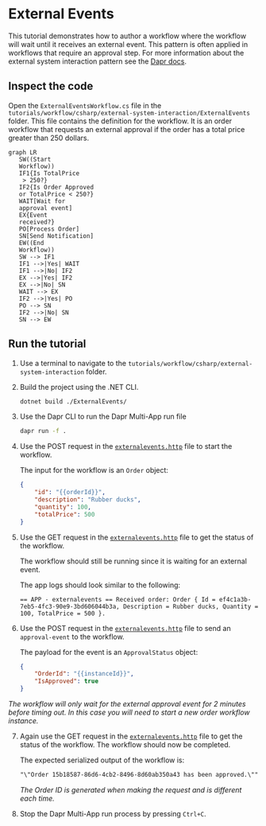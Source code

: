# External Events

This tutorial demonstrates how to author a workflow where the workflow will wait until it receives an external event. This pattern is often applied in workflows that require an approval step. For more information about the external system interaction pattern see the [Dapr docs](https://docs.dapr.io/developing-applications/building-blocks/workflow/workflow-patterns/#external-system-interaction).

## Inspect the code

Open the `ExternalEventsWorkflow.cs` file in the `tutorials/workflow/csharp/external-system-interaction/ExternalEvents` folder. This file contains the definition for the workflow. It is an order workflow that requests an external approval if the order has a total price greater than 250 dollars. 

```mermaid
graph LR
   SW((Start
   Workflow))
   IF1{Is TotalPrice
    > 250?}
   IF2{Is Order Approved
   or TotalPrice < 250?}
   WAIT[Wait for
   approval event]
   EX{Event
   received?}
   PO[Process Order]
   SN[Send Notification]
   EW((End
   Workflow))
   SW --> IF1
   IF1 -->|Yes| WAIT
   IF1 -->|No| IF2
   EX -->|Yes| IF2
   EX -->|No| SN
   WAIT --> EX
   IF2 -->|Yes| PO
   PO --> SN
   IF2 -->|No| SN
   SN --> EW
```

## Run the tutorial

1. Use a terminal to navigate to the `tutorials/workflow/csharp/external-system-interaction` folder.
2. Build the project using the .NET CLI.

    ```bash
    dotnet build ./ExternalEvents/
    ```

3. Use the Dapr CLI to run the Dapr Multi-App run file

    <!-- STEP
    name: Run multi app run template
    expected_stdout_lines:
    - 'Started Dapr with app id "externalevents"'
    expected_stderr_lines:
    working_dir: .
    output_match_mode: substring
    background: true
    sleep: 15
    timeout_seconds: 30
    -->
    ```bash
    dapr run -f .
    ```
    <!-- END_STEP -->

4. Use the POST request in the [`externalevents.http`](./externalevents.http) file to start the workflow.

    The input for the workflow is an `Order` object:

    ```json
    {
        "id": "{{orderId}}",
        "description": "Rubber ducks",
        "quantity": 100,
        "totalPrice": 500
    }
    ```

5. Use the GET request in the [`externalevents.http`](./externalevents.http) file to get the status of the workflow.

    The workflow should still be running since it is waiting for an external event.
    
    The app logs should look similar to the following:
    
    ```
   == APP - externalevents == Received order: Order { Id = ef4c1a3b-7eb5-4fc3-90e9-3bd606044b3a, Description = Rubber ducks, Quantity = 100, TotalPrice = 500 }.
    ```

6. Use the POST request in the [`externalevents.http`](./externalevents.http) file to send an `approval-event` to the workflow.

    The payload for the event is an `ApprovalStatus` object:

    ```json
    {
        "OrderId": "{{instanceId}}",
        "IsApproved": true
    }
    ```
*The workflow will only wait for the external approval event for 2 minutes before timing out. In this case you will need to start a new order workflow instance.*

7. Again use the GET request in the [`externalevents.http`](./externalevents.http) file to get the status of the workflow. The workflow should now be completed.

    The expected serialized output of the workflow is:

    ```txt
    "\"Order 15b18587-86d6-4cb2-8496-8d60ab350a43 has been approved.\""
    ```

    *The Order ID is generated when making the request and is different each time.*

8. Stop the Dapr Multi-App run process by pressing `Ctrl+C`.
